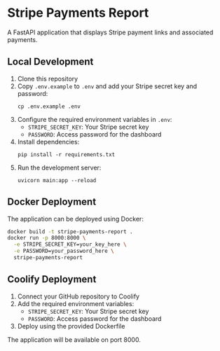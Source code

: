# Stripe Payments Report

A FastAPI application that displays Stripe payment links and associated payments.

## Local Development

1. Clone this repository
2. Copy `.env.example` to `.env` and add your Stripe secret key and password:
   ```
   cp .env.example .env
   ```
3. Configure the required environment variables in `.env`:
   - `STRIPE_SECRET_KEY`: Your Stripe secret key
   - `PASSWORD`: Access password for the dashboard
4. Install dependencies:
   ```
   pip install -r requirements.txt
   ```
5. Run the development server:
   ```
   uvicorn main:app --reload
   ```

## Docker Deployment

The application can be deployed using Docker:

```bash
docker build -t stripe-payments-report .
docker run -p 8000:8000 \
  -e STRIPE_SECRET_KEY=your_key_here \
  -e PASSWORD=your_password_here \
  stripe-payments-report
```

## Coolify Deployment

1. Connect your GitHub repository to Coolify
2. Add the required environment variables:
   - `STRIPE_SECRET_KEY`: Your Stripe secret key
   - `PASSWORD`: Access password for the dashboard
3. Deploy using the provided Dockerfile

The application will be available on port 8000.
